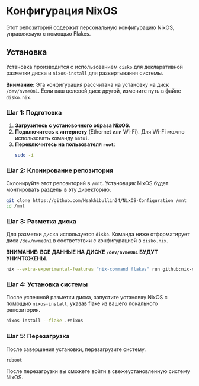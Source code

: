 # Конфигурация NixOS

Этот репозиторий содержит персональную конфигурацию NixOS, управляемую с помощью Flakes.

## Установка

Установка производится с использованием `disko` для декларативной разметки диска и `nixos-install` для развертывания системы.

**Внимание:** Эта конфигурация рассчитана на установку на диск `/dev/nvme0n1`. Если ваш целевой диск другой, измените путь в файле `disko.nix`.

### Шаг 1: Подготовка

1.  **Загрузитесь с установочного образа NixOS.**
2.  **Подключитесь к интернету** (Ethernet или Wi-Fi). Для Wi-Fi можно использовать команду `nmtui`.
3.  **Переключитесь на пользователя `root`**:
    ```bash
    sudo -i
    ```

### Шаг 2: Клонирование репозитория

Склонируйте этот репозиторий в `/mnt`. Установщик NixOS будет монтировать разделы в эту директорию.

```bash
git clone https://github.com/Msakhibullin24/NixOS-Configuration /mnt
cd /mnt
```

### Шаг 3: Разметка диска

Для разметки диска используется `disko`. Команда ниже отформатирует диск `/dev/nvme0n1` в соответствии с конфигурацией в `disko.nix`.

**ВНИМАНИЕ: ВСЕ ДАННЫЕ НА ДИСКЕ `/dev/nvme0n1` БУДУТ УНИЧТОЖЕНЫ.**

```bash
nix --extra-experimental-features "nix-command flakes" run github:nix-community/disko -- --mode disko ./disko.nix --arg device '"/dev/nvme0n1"'
```

### Шаг 4: Установка системы

После успешной разметки диска, запустите установку NixOS с помощью `nixos-install`, указав flake из вашего локального репозитория.

```bash
nixos-install --flake .#nixos
```

### Шаг 5: Перезагрузка

После завершения установки, перезагрузите систему.

```bash
reboot
```

После перезагрузки вы сможете войти в свежеустановленную систему NixOS.
